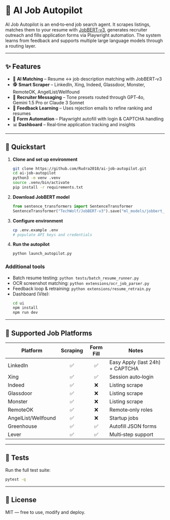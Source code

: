 # 🤖 AI Job Autopilot

AI Job Autopilot is an end‑to‑end job search agent. It scrapes listings, matches them to your resume with [JobBERT‑v3](https://huggingface.co/TechWolf/JobBERT-v3), generates recruiter outreach and fills application forms via Playwright automation. The system learns from feedback and supports multiple large language models through a routing layer.

---

## ✨ Features

- 🧠 **AI Matching** – Resume ↔ job description matching with JobBERT‑v3
- 🕵️ **Smart Scraper** – LinkedIn, Xing, Indeed, Glassdoor, Monster, RemoteOK, AngelList/Wellfound
- 💌 **Recruiter Messaging** – Tone presets routed through GPT‑4o, Gemini 1.5 Pro or Claude 3 Sonnet
- 🔁 **Feedback Learning** – Uses rejection emails to refine ranking and resumes
- 🔐 **Form Automation** – Playwright autofill with login & CAPTCHA handling
- 📊 **Dashboard** – Real‑time application tracking and insights

---

## 🚀 Quickstart

1. **Clone and set up environment**
   ```bash
   git clone https://github.com/Rudra2018/ai-job-autopilot.git
   cd ai-job-autopilot
   python3 -m venv .venv
   source .venv/bin/activate
   pip install -r requirements.txt
   ```

2. **Download JobBERT model**
   ```python
   from sentence_transformers import SentenceTransformer
   SentenceTransformer("TechWolf/JobBERT-v3").save("ml_models/jobbert_v3")
   ```

3. **Configure environment**
   ```bash
   cp .env.example .env
   # populate API keys and credentials
   ```

4. **Run the autopilot**
   ```bash
   python launch_autopilot.py
   ```

### Additional tools

- Batch resume testing: `python tests/batch_resume_runner.py`
- OCR screenshot matching: `python extensions/ocr_job_parser.py`
- Feedback loop & retraining: `python extensions/resume_retrain.py`
- Dashboard (Vite):
  ```bash
  cd ui
  npm install
  npm run dev
  ```

---

## 🔐 Supported Job Platforms

| Platform            | Scraping | Form Fill | Notes                        |
| ------------------- | :------: | :-------: | ---------------------------- |
| LinkedIn            |    ✅    |    ✅     | Easy Apply (last 24h) + CAPTCHA |
| Xing                |    ✅    |    ✅     | Session auto‑login           |
| Indeed              |    ✅    |    ❌     | Listing scrape               |
| Glassdoor           |    ✅    |    ❌     | Listing scrape               |
| Monster             |    ✅    |    ❌     | Listing scrape               |
| RemoteOK            |    ✅    |    ❌     | Remote‑only roles            |
| AngelList/Wellfound |    ✅    |    ❌     | Startup jobs                 |
| Greenhouse          |    ✅    |    ✅     | Autofill JSON forms          |
| Lever               |    ✅    |    ✅     | Multi‑step support           |

---

## 🧪 Tests

Run the full test suite:

```bash
pytest -q
```

---

## 📜 License

MIT — free to use, modify and deploy.

